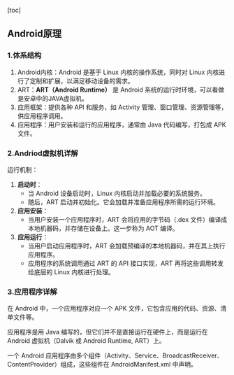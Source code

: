 [toc]

## Android原理

### 1.体系结构

1. Android内核：Android 是基于 Linux 内核的操作系统，同时对 Linux 内核进行了定制和扩展，以满足移动设备的需求。
2. ART：**ART（Android Runtime）** 是 Android 系统的运行时环境，可以看做是安卓中的JAVA虚拟机。
3. 应用框架：提供各种 API 和服务，如 Activity 管理、窗口管理、资源管理等，供应用程序调用。
4. 应用程序：用户安装和运行的应用程序，通常由 Java 代码编写，打包成 APK 文件。





### 2.Andriod虚拟机详解

运行机制：

1. **启动时**：
   - 当 Android 设备启动时，Linux 内核启动并加载必要的系统服务。
   - 随后，ART 启动并初始化。它会加载并准备应用程序所需的运行环境。
2. **应用安装**：
   - 当用户安装一个应用程序时，ART 会将应用的字节码（.dex 文件）编译成本地机器码，并存储在设备上。这一步称为 AOT 编译。
3. **应用运行**：
   - 当用户启动应用程序时，ART 会加载预编译的本地机器码，并在其上执行应用程序。
   - 应用程序的系统调用通过 ART 的 API 接口实现，ART 再将这些调用转发给底层的 Linux 内核进行处理。



### 3.应用程序详解

在 Android 中，一个应用程序对应一个 APK 文件，它包含应用的代码、资源、清单文件等。

应用程序是用 Java 编写的，但它们并不是直接运行在硬件上，而是运行在 Android 虚拟机（Dalvik 或 Android Runtime, ART）上。

一个 Android 应用程序由多个组件（Activity、Service、BroadcastReceiver、ContentProvider）组成，这些组件在 AndroidManifest.xml 中声明。